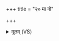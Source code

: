 +++
title = "२० मा नो"

+++
<details><summary>मूलम् (VS)</summary>

मा नो॑ हिंसी॒रधि॑ नो ब्रूहि॒ परि॑ णो वृङ्ग्धि॒ मा क्रु॑धः।  
मा त्वया॒ सम॑रामहि ॥
</details>